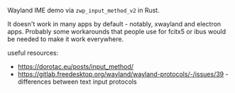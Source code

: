 Wayland IME demo via `zwp_input_method_v2` in Rust.

It doesn't work in many apps by default - notably, xwayland and electron apps.
Probably some workarounds that people use for fcitx5 or ibus would be needed to make it work everywhere.

useful resources:
- https://dorotac.eu/posts/input_method/
- https://gitlab.freedesktop.org/wayland/wayland-protocols/-/issues/39 - differences between text input protocols